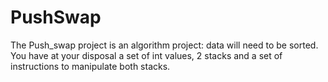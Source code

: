 # PushSwap
The Push_swap project is an algorithm project: data will need to be sorted. You have at your disposal a set of int values, 2 stacks and a set of instructions to manipulate both stacks.
